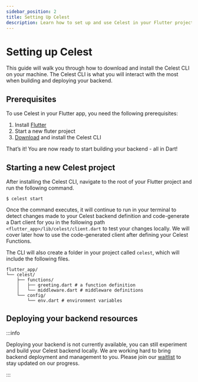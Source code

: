 ```yaml
---
sidebar_position: 2
title: Setting Up Celest
description: Learn how to set up and use Celest in your Flutter project.
---
```


# Setting up Celest

This guide will walk you through how to download and install the Celest CLI on your machine. The Celest CLI is what you will interact with the most when building and deploying your backend.

## Prerequisites
To use Celest in your Flutter app, you need the following prerequisites:

1. Install [Flutter](https://docs.flutter.dev/get-started/install?gclid=CjwKCAiA44OtBhAOEiwAj4gpOfIZAnxSZ-twuX9JFVUCECOMzKyK65rK4h5o_v_d39cOsu6NrxefzBoCJK4QAvD_BwE&gclsrc=aw.ds)
2. Start a new fluter project
3. [Download](/download) and install the Celest CLI

That’s it! You are now ready to start building your backend - all in Dart!

## Starting a new Celest project
After installing the Celest CLI, navigate to the root of your Flutter project and run the following command.

```shell    
$ celest start
```

Once the command executes, it will continue to run in your terminal to detect changes made to your Celest backend definition and code-generate a Dart client for you in the following path `<flutter_app>/lib/celest/client.dart` to test your changes locally. We will cover later how to use the code-generated client after defining your Celest Functions.

The CLI will also create a folder in your project called `celest`, which will include the following files.

```shell
flutter_app/
└── celest/
    ├── functions/
    │   ├── greeting.dart # a function definition
    │   └── middleware.dart # middleware definitions
    └── config/
        └── env.dart # environment variables
```

## Deploying your backend resources

:::info

Deploying your backend is not currently available, you can still experiment and build your Celest backend locally. We are working hard to bring backend deployment and management to you. Please join our [waitlist](/) to stay updated on our progress.

:::

